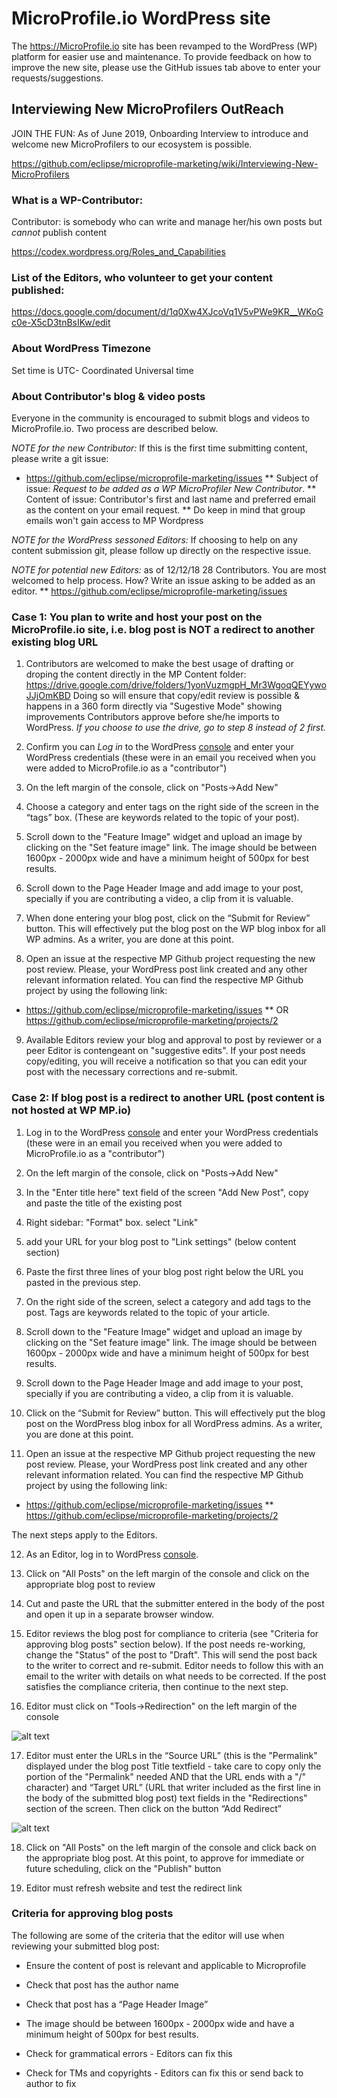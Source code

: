 # MicroProfile.io WordPress site

The https://MicroProfile.io site has been revamped to the WordPress (WP) platform for easier use and maintenance. 
To provide feedback on how to improve the new site, please use the GitHub issues tab above to enter your requests/suggestions.

## Interviewing New MicroProfilers OutReach

JOIN THE FUN: As of June 2019, Onboarding Interview to introduce and welcome new MicroProfilers to our ecosystem is possible. 

https://github.com/eclipse/microprofile-marketing/wiki/Interviewing-New-MicroProfilers 

### What is a WP-Contributor:

Contributor: is somebody who can write and manage her/his own posts but *cannot* publish content

 https://codex.wordpress.org/Roles_and_Capabilities

### List of the Editors, who volunteer to get your content published: 

https://docs.google.com/document/d/1q0Xw4XJcoVq1V5vPWe9KR__WKoGc0e-X5cD3tnBsIKw/edit

### About WordPress Timezone

Set time is UTC- Coordinated Universal time

### About Contributor's blog & video posts

Everyone in the community is encouraged to submit blogs and videos to MicroProfile.io. Two process are described below.

_NOTE for the new Contributor:_ If this is the first time submitting content, please write a git issue:

*  https://github.com/eclipse/microprofile-marketing/issues
** Subject of issue: *Request to be added as a WP MicroProfiler New Contributor*.
** Content of issue: Contributor's first and last name and preferred email as the content on your email request. 
**  Do keep in mind that group emails won't gain access to MP Wordpress

_NOTE for the WordPress sessoned Editors:_ If choosing to help on any content submission git, please follow up directly on the respective issue. 

_NOTE for potential new Editors:_ as of 12/12/18 28 Contributors.   You are most welcomed to help process. How? Write an issue asking to be added as an editor.
** https://github.com/eclipse/microprofile-marketing/issues


### Case 1: You plan to write and host your post on the MicroProfile.io site, i.e. blog post is NOT a redirect to another existing blog URL

1. Contributors are welcomed to make the best usage of drafting or droping the content directly in the MP Content folder:  https://drive.google.com/drive/folders/1yonVuzmgpH_Mr3WgoqQEYywoJJjOmKBD
Doing so will ensure that copy/edit review is possible & happens in a 360 form directly via "Sugestive Mode" showing improvements Contributors approve before she/he imports to WordPress. 
_If you choose to use the drive, go to step 8 instead of 2 first._ 

2. Confirm you can _Log in_ to the WordPress [console](https://microprofile.wpengine.com/wp-admin/) and enter your WordPress credentials (these were in an email you received when you were added to MicroProfile.io as a "contributor")

3. On the left margin of the console, click on "Posts->Add New"

4. Choose a category and enter tags on the right side of the screen in the “tags” box. (These are keywords related to the topic of your post).

5. Scroll down to the "Feature Image" widget and upload an image by clicking on the "Set feature image" link. The image should be between 1600px - 2000px wide and have a minimum height of 500px for best results. 

6. Scroll down to the Page Header Image and add image to your post, specially if you are contributing a video, a clip from it is valuable. 

7. When done entering your blog post, click on the “Submit for Review” button. This will effectively put the blog post on the WP blog inbox for all WP admins. As a writer, you are done at this point.

8. Open an issue at the respective MP Github project requesting the new post review. Please, your WordPress post link created and any other relevant information related. You can find the respective MP Github project by using the following link: 
* https://github.com/eclipse/microprofile-marketing/issues
** OR https://github.com/eclipse/microprofile-marketing/projects/2

9. Available Editors review your blog and approval to post by reviewer or a peer Editor is contengeant on "suggestive edits".  If your post needs copy/editing, you will receive a notification so that you can edit your post with the necessary corrections and re-submit. 

### Case 2: If blog post is a redirect to another URL (post content is not hosted at WP MP.io)

1. Log in to the WordPress [console](https://microprofile.wpengine.com/wp-admin/) and enter your WordPress credentials (these were in an email you received when you were added to MicroProfile.io as a "contributor")

2. On the left margin of the console, click on "Posts->Add New"

3. In the "Enter title here" text field of the screen "Add New Post", copy and paste the title of the existing post

4. Right sidebar: "Format" box. select "Link"

5. add your URL for your blog post to "Link settings" (below content section) 

6. Paste the first three lines of your blog post right below the URL you pasted in the previous step.

7. On the right side of the screen, select a category and add tags to the post. Tags are keywords related to the topic of your article.

8. Scroll down to the "Feature Image" widget and upload an image by clicking on the "Set feature image" link. The image should be between 1600px - 2000px wide and have a minimum height of 500px for best results. 

9. Scroll down to the Page Header Image and add image to your post, specially if you are contributing a video, a clip from it is valuable. 

10. Click on the “Submit for Review” button. This will effectively put the blog post on the WordPress blog inbox for all WordPress admins. As a writer, you are done at this point.

11. Open an issue at the respective MP Github project requesting the new post review. Please, your WordPress post link created and any other relevant information related. You can find the respective MP Github project by using the following link:
* https://github.com/eclipse/microprofile-marketing/issues
** https://github.com/eclipse/microprofile-marketing/projects/2

The next steps apply to the Editors.

12. As an Editor, log in to WordPress [console](https://microprofile.wpengine.com/wp-admin/).

13. Click on "All Posts" on the left margin of the console and click on the appropriate blog post to review

14. Cut and paste the URL that the submitter entered in the body of the post and open it up in a separate browser window.

15. Editor reviews the blog post for compliance to criteria (see "Criteria for approving blog posts" section below). If the post needs re-working, change the "Status" of the post to "Draft".  This will send the post back to the writer to correct and re-submit. Editor needs to follow this with an email to the writer with details on what needs to be corrected. If the post satisfies the compliance criteria, then continue to the next step.

16. Editor must click on "Tools->Redirection" on the left margin of the console

![alt text](https://github.com/microprofile/wpsite/blob/master/images/selectToolsRedirection.png)

17. Editor must enter the URLs in the “Source URL” (this is the "Permalink" displayed under the blog post Title textfield - take care to copy only the portion of the "Permalink" needed AND that the URL ends with a "/" character) and “Target URL” (URL that writer included as the first line in the body of the submitted blog post) text fields in the "Redirections" section of the screen. Then click on the button “Add Redirect”

![alt text](https://github.com/microprofile/wpsite/blob/master/images/enterURLsForRedirection.png)

18. Click on "All Posts" on the left margin of the console and click back on the appropriate blog post. At this point, to approve for immediate or future scheduling, click on the "Publish" button

19. Editor must refresh website and test the redirect link

### Criteria for approving blog posts

The following are some of the criteria that the editor will use when reviewing your submitted blog post:

* Ensure the content of post is relevant and applicable to Microprofile

* Check that post has the author name

* Check that post has a “Page Header Image”

* The image should be between 1600px - 2000px wide and have a minimum height of 500px for best results.

* Check for grammatical errors - Editors can fix this

* Check for TMs and copyrights - Editors can fix this or send back to author to fix


